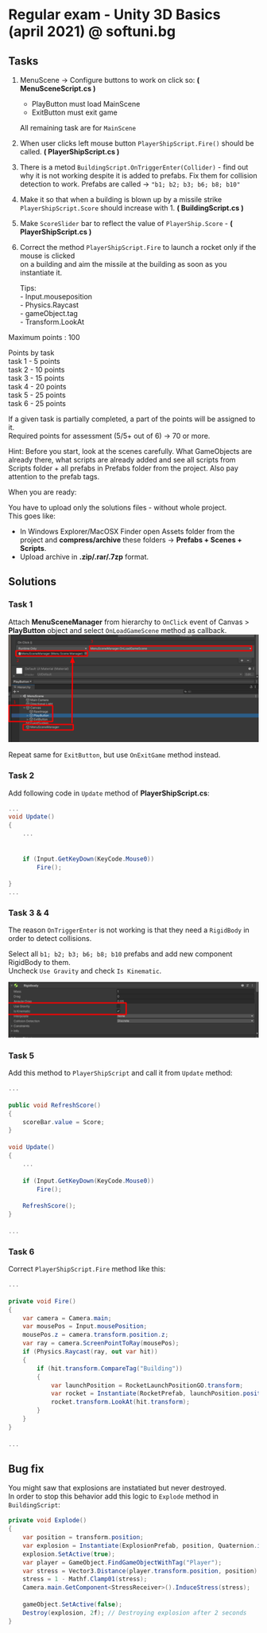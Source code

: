 # Regular exam - Unity 3D Basics (april 2021) @ softuni.bg

## Tasks

1. MenuScene -> Configure buttons to work on click so: **( MenuSceneScript.cs )**
    - PlayButton must load MainScene
    - ExitButton must exit game

    All remaining task are for ``MainScene``  

2. When user clicks left mouse button ``PlayerShipScript.Fire()`` should be called. **( PlayerShipScript.cs )**

3. There is a metod ``BuildingScript.OnTriggerEnter(Collider)`` - find out why it is not working despite it is added to prefabs.   Fix them for collision detection to work. Prefabs are called -> `"b1; b2; b3; b6; b8; b10"`

4. Make it so that when a building is blown up by a missile strike
``PlayerShipScript.Score`` should increase with 1. **( BuildingScript.cs )**

5. Make ``ScoreSlider`` bar to reflect the value of ``PlayerShip.Score`` - **( PlayerShipScript.cs )**

6. Correct the method ``PlayerShipScript.Fire`` to launch a rocket only if the mouse is clicked  
on a building and aim the missile at the building
as soon as you instantiate it.

    Tips:  
        - Input.mouseposition  
        - Physics.Raycast  
        - gameObject.tag  
        - Transform.LookAt  

Maximum points : 100

Points by task  
task 1 - 5 points  
task 2 - 10 points  
task 3 - 15 points  
task 4 - 20 points  
task 5 - 25 points  
task 6 - 25 points  

If a given task is partially completed, a part of the points will be assigned to it.  
Required points for assessment (5/5+ out of 6) -> 70 or more.  

Hint: Before you start, look at the scenes carefully. What GameObjects are already there, what scripts are already added and see all scripts from Scripts folder + all prefabs in Prefabs folder from the project. Also pay attention to the prefab tags.

When you are ready:

You have to upload only the solutions files - without whole project.  
This goes like:

- In Windows Explorer/MacOSX Finder open Assets folder from the project and **compress/archive** these folders ->  **Prefabs + Scenes + Scripts**.
- Upload archive in **.zip/.rar/.7zp** format.

## Solutions

### Task 1

Attach **MenuSceneManager** from hierarchy to ``OnClick`` event of Canvas > **PlayButton** object and select ``OnLoadGameScene`` method as callback.
![task1](https://raw.githubusercontent.com/tmollov/softuni-unity-basic-exam-solutions/main/Retake%20Exam/readme-resources/task-1.png)

Repeat same for ``ExitButton``, but use ``OnExitGame`` method instead.

### Task 2

Add following code in ``Update`` method of **PlayerShipScript.cs**:

```csharp
...
void Update()
{
    ...
    
    
    if (Input.GetKeyDown(KeyCode.Mouse0))
        Fire();
    
}
... 
```

### Task 3 & 4

The reason `OnTriggerEnter` is not working is that they need a `RigidBody` in order to detect collisions.

Select all `b1; b2; b3; b6; b8; b10` prefabs and add new component RigidBody to them.  
Uncheck `Use Gravity` and check `Is Kinematic`.

![task3](https://raw.githubusercontent.com/tmollov/softuni-unity-basic-exam-solutions/main/Retake%20Exam/readme-resources/task-3.png)

### Task 5

Add this method to `PlayerShipScript` and call it from `Update` method:

```csharp
...

public void RefreshScore()
{
    scoreBar.value = Score;
}

void Update()
{
    ...

    if (Input.GetKeyDown(KeyCode.Mouse0))
        Fire();

    RefreshScore();
}

...
```

### Task 6

Correct `PlayerShipScript.Fire` method like this:

```csharp
...

private void Fire()
{
    var camera = Camera.main;
    var mousePos = Input.mousePosition;
    mousePos.z = camera.transform.position.z;
    var ray = camera.ScreenPointToRay(mousePos);
    if (Physics.Raycast(ray, out var hit))
    {
        if (hit.transform.CompareTag("Building"))
        {
            var launchPosition = RocketLaunchPositionGO.transform;
            var rocket = Instantiate(RocketPrefab, launchPosition.position, launchPosition.rotation);
            rocket.transform.LookAt(hit.transform);
        }
    }
}

...
```

## Bug fix

You might saw that explosions are instatiated but never destroyed.  
In order to stop this behavior add this logic to `Explode` method in `BuildingScript`:

```csharp
private void Explode()
{
    var position = transform.position;
    var explosion = Instantiate(ExplosionPrefab, position, Quaternion.identity);
    explosion.SetActive(true);
    var player = GameObject.FindGameObjectWithTag("Player");
    var stress = Vector3.Distance(player.transform.position, position) / 20;
    stress = 1 - Mathf.Clamp01(stress);
    Camera.main.GetComponent<StressReceiver>().InduceStress(stress);

    gameObject.SetActive(false);
    Destroy(explosion, 2f); // Destroying explosion after 2 seconds
}
```
